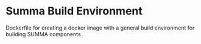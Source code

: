 # Summa Build Environment
Dockerfile for creating a docker image with a general build environment for building SUMMA components
